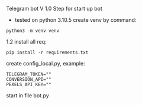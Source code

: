 Telegram bot V 1.0
Step for start up bot
- tested on python 3.10.5
create venv by command:
```
python3 -m venv venv
```
1.2 install all req:
```
pip install -r requirements.txt
```
create config_local.py, example:
```
TELEGRAM_TOKEN=""
CONVERSION_API=""
PEXELS_API_KEY=""
```
start in file bot.py
